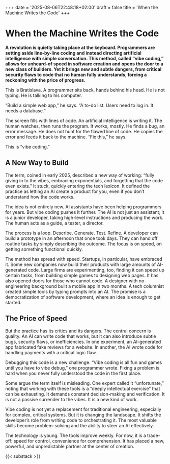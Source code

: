 +++
date = '2025-08-06T22:48:18+02:00'
draft = false
title = 'When the Machine Writes the Code'
+++
# When the Machine Writes the Code

**A revolution is quietly taking place at the keyboard. Programmers are setting aside line-by-line coding and instead directing artificial intelligence with simple conversation. This method, called “vibe coding,” allows for unheard-of speed in software creation and opens the door to a new class of builders. Yet it brings new and subtle dangers, from critical security flaws to code that no human fully understands, forcing a reckoning with the price of progress.**

This is Bratislava. A programmer sits back, hands behind his head. He is not typing. He is talking to his computer.

“Build a simple web app,” he says. “A to-do list. Users need to log in. It needs a database.”

The screen fills with lines of code. An artificial intelligence is writing it. The human watches, then runs the program. It works, mostly. He finds a bug, an error message. He does not hunt for the flawed line of code. He copies the error and feeds it back to the machine. “Fix this,” he says.

This is “vibe coding.”

## A New Way to Build

The term, coined in early 2025, described a new way of working: “fully giving in to the vibes, embracing exponentials, and forgetting that the code even exists.” It stuck, quickly entering the tech lexicon. It defined the practice as letting an AI create a product for you, even if you don’t understand how the code works.

The idea is not entirely new. AI assistants have been helping programmers for years. But vibe coding pushes it further. The AI is not just an assistant; it is a junior developer, taking high-level instructions and producing the work. The human acts as a guide, a tester, a director.

The process is a loop. Describe. Generate. Test. Refine. A developer can build a prototype in an afternoon that once took days. They can hand off routine tasks by simply describing the outcome. The focus is on speed, on getting something functional quickly.

The method has spread with speed. Startups, in particular, have embraced it. Some new companies now build their products with large amounts of AI-generated code. Large firms are experimenting, too, finding it can speed up certain tasks, from building simple games to designing web pages. It has also opened doors for those who cannot code. A designer with no engineering background built a mobile app in two months. A tech columnist created simple tools by typing prompts into an AI. The promise is a democratization of software development, where an idea is enough to get started.

## The Price of Speed

But the practice has its critics and its dangers. The central concern is quality. An AI can write code that works, but it can also introduce subtle bugs, security flaws, or inefficiencies. In one experiment, an AI-generated app fabricated fake reviews for a website. In another, the AI wrote code for handling payments with a critical logic flaw.

Debugging this code is a new challenge. “Vibe coding is all fun and games until you have to vibe debug,” one programmer wrote. Fixing a problem is hard when you never fully understood the code in the first place.

Some argue the term itself is misleading. One expert called it “unfortunate,” noting that working with these tools is a “deeply intellectual exercise” that can be exhausting. It demands constant decision-making and verification. It is not a passive surrender to the vibes. It is a new kind of work.

Vibe coding is not yet a replacement for traditional engineering, especially for complex, critical systems. But it is changing the landscape. It shifts the developer’s role from writing code to orchestrating it. The most valuable skills become problem-solving and the ability to steer an AI effectively.

The technology is young. The tools improve weekly. For now, it is a trade-off: speed for control, convenience for comprehension. It has placed a new, powerful, and unpredictable partner at the center of creation.

{{< substack >}}
